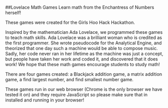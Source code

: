 ##Lovelace Math Games
Learn math from the Enchantress of Numbers herself!

These games were created for the Girls Hoo Hack Hackathon.

Inspired by the mathematician Ada Lovelace, we programmed these games to teach math skills.
Ada Lovelace was a brilliant woman who is credited as the first programmer. She wrote pseudocode for the Analytical Engine, and theorized that one day such a machine would be able to compose music.
Sadly, her code never ran in her lifetime as the machine was just a concept, but people have taken her work and coded it, and discovered that it does work!
We hope that these math games encourage students to study math!

There are four games created: a Blackjack addition game, a matrix addition game, a find largest number, and find smallest number game.

These games run in our web browser (Chrome is the only browser we have tested it on) and they require JavaScript so please make sure that in installed and running in your browser!
